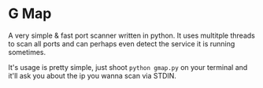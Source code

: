 
# G Map

A very simple & fast port scanner written in python. It uses multitple threads to scan all ports and can perhaps even detect the service it is running sometimes.

It's usage is pretty simple, just shoot
```python gmap.py``` on your terminal and it'll ask you about the ip you wanna scan via STDIN.

